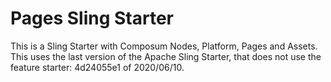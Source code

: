 # Pages Sling Starter
This is a Sling Starter with Composum Nodes, Platform, Pages and Assets.
This uses the last version of the Apache Sling Starter, that
does not use the feature starter: 4d24055e1 of 2020/06/10.
